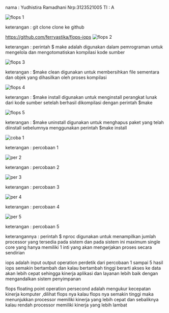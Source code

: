 nama : Yudhistira Ramadhani
Nrp:3123521005
TI : A

![flops 1](https://github.com/YudhistiraRamadhani/SysOp24-3123521005/assets/154694700/59ea47bd-ec1f-43f3-a521-84dad710a516)

keterangan :  git clone  clone ke github

https://github.com/ferryastika/flops-iops
![flops 2](https://github.com/YudhistiraRamadhani/SysOp24-3123521005/assets/154694700/0cd797a4-f8a9-4164-8096-2fb66f056b5c)

keterangan : perintah $ make adalah digunakan dalam pemrograman untuk mengelola dan mengotomatiskan kompilasi kode sumber 

![flops 3](https://github.com/YudhistiraRamadhani/SysOp24-3123521005/assets/154694700/46259b0a-3934-496d-8e3b-83201bc93b38)

keterangan : $make clean digunakan untuk membersihkan file sementara dan objek yang dihasilkan oleh proses kompilasi 

![flops 4](https://github.com/YudhistiraRamadhani/SysOp24-3123521005/assets/154694700/a1d98a89-71e0-464e-bab0-4f0d8888d7e8)

keterangan : $make install digunakan untuk menginstall perangkat lunak dari kode sumber setelah berhasil dikompilasi dengan perintah $make

![flops 5](https://github.com/YudhistiraRamadhani/SysOp24-3123521005/assets/154694700/c77e15f5-1a5b-4ce6-9224-454f9d7481d3)

keterangan : $make uninstall digunakan untuk menghapus paket yang telah diinstall  sebelumnya menggunakan perintah $make install

![coba 1](https://github.com/YudhistiraRamadhani/SysOp24-3123521005/assets/154694700/465cc11e-fb30-46e3-8f5f-3db8a6cae21f)

keterangan : percobaan 1

![per 2](https://github.com/YudhistiraRamadhani/SysOp24-3123521005/assets/154694700/a24c83c1-9498-430f-9614-83ac741c0253)

keterangan : percobaan 2


![per 3](https://github.com/YudhistiraRamadhani/SysOp24-3123521005/assets/154694700/4f3f9659-e083-4e87-9d09-097ad2c1e92e)

keterangan : percobaan 3

![per 4](https://github.com/YudhistiraRamadhani/SysOp24-3123521005/assets/154694700/18b21efb-9666-4905-a487-771d109a5d8f)

keterangan : percobaan 4

![per 5](https://github.com/YudhistiraRamadhani/SysOp24-3123521005/assets/154694700/f50b6b0c-f1dd-4f36-930f-c51e22a22a3d)

keterangan : percobaan 5

keterangannya : perintah $ nproc digunakan untuk menampilkan jumlah processor yang tersedia pada sistem dan pada sistem ini maximum single core yang hanya memiliki 1 inti yang akan mengerjakan proses secara sendirian

iops adalah input output operation perdetik dari percobaan 1 sampai 5 hasil iops  semakin bertambah dan kalau bertambah tinggi berarti akses ke data akan lebih cepat sehingga  kinerja aplikasi dan layanan lebih baik dengan mengandalkan sistem penyimpanan 

flops  floating point operation persecond adalah mengukur kecepatan kinerja komputer ,dilihat flops nya kalau flops nya semakin tinggi maka menunjukkan processor memiliki kinerja yang lebih cepat dan sebaliknya kalau rendah processor memiliki kinerja yang lebih lambat


